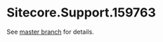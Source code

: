 # Sitecore.Support.159763

See [master branch](https://github.com/sitecoresupport/Sitecore.Support.159763) for details.
